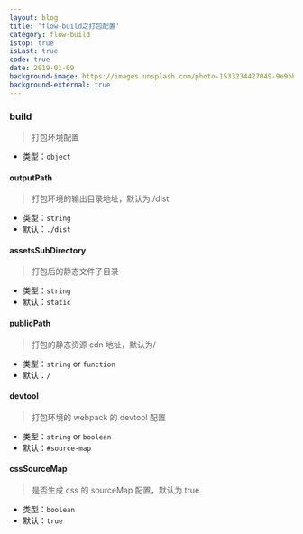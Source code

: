 ```yaml
---
layout: blog
title: 'flow-build之打包配置'
category: flow-build
istop: true
isLast: true
code: true
date: 2019-01-09
background-image: https://images.unsplash.com/photo-1533234427049-9e9bb093186d?ixlib=rb-1.2.1&ixid=eyJhcHBfaWQiOjEyMDd9&auto=format&fit=crop&w=500&h=300&q=80
background-external: true
---
```


### build

> 打包环境配置

-   类型：`object`

#### outputPath

> 打包环境的输出目录地址，默认为./dist

-   类型：`string`
-   默认：`./dist`

#### assetsSubDirectory

> 打包后的静态文件子目录

-   类型：`string`
-   默认：`static`

#### publicPath

> 打包的静态资源 cdn 地址，默认为/

-   类型：`string` or `function`
-   默认：`/`

#### devtool

> 打包环境的 webpack 的 devtool 配置

-   类型：`string` or `boolean`
-   默认：`#source-map`

#### cssSourceMap

> 是否生成 css 的 sourceMap 配置，默认为 true

-   类型：`boolean`
-   默认：`true`
